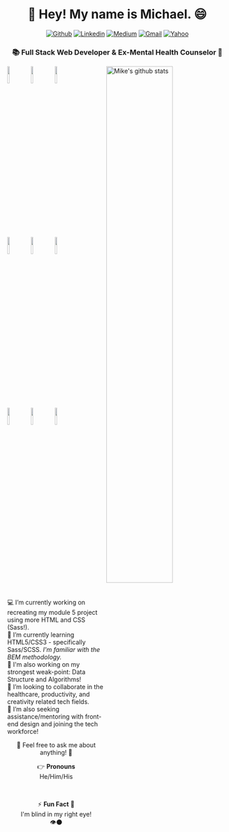 <h1 align="center"> 👋 Hey! My name is Michael. 😄 </h1>

<div align="center">

[![Github](https://img.shields.io/badge/-Github-000?style=flat&logo=Github&logoColor=white)](https://github.com/jiangmichael1)
[![Linkedin](https://img.shields.io/badge/-LinkedIn-blue?style=flat&logo=Linkedin&logoColor=white)](https://www.linkedin.com/in/jiangmichael1/)
[![Medium](https://img.shields.io/badge/-Medium-12100e?style=flat&logo=Medium&logoColor=white)](https://medium.com/@jiams)
[![Gmail](https://img.shields.io/badge/-Gmail-c14438?style=flat&logo=Gmail&logoColor=white)](mailto:jiangmichael1@gmail.com)
[![Yahoo](https://img.shields.io/badge/-Yahoo-6001d2?style=flat&logo=Yahoo&logoColor=white)](mailto:jiangm1@yahoo.com)

</div>

<h3 align="center">📚 Full Stack Web Developer & Ex-Mental Health Counselor 🍵 </h3>

<p>
  <a href="https://github.com/jiangmichael1">
    <img width="55%" align="right" alt="Mike's github stats" src="https://github-readme-stats.vercel.app/api?username=jiangmichael1&count_private=true&theme=buefy&show_icons=true&hide_border=true" />
  </a>
  
  <code><a href="https://www.ruby-lang.org/en/"><img width="10%" src="https://www.vectorlogo.zone/logos/ruby-lang/ruby-lang-ar21.svg"></a></code>
  <code><a href="https://www.javascript.com/"><img width="10%" src="https://www.vectorlogo.zone/logos/javascript/javascript-ar21.svg"></a></code>
  <code><a href="https://reactjs.org/"><img width="10%" src="https://www.vectorlogo.zone/logos/reactjs/reactjs-ar21.svg"></a></code>
  <br />
  <code><a href="https://www.python.org/"><img width="10%" src="https://www.vectorlogo.zone/logos/python/python-ar21.svg"></a></code>
  <code><a href="https://sass-lang.com/"><img width="10%" src="https://www.vectorlogo.zone/logos/sass-lang/sass-lang-ar21.svg"></a></code>
  <code><a href="https://developer.mozilla.org/en-US/docs/Web/Guide/HTML/HTML5"><img width="10%" src="https://www.vectorlogo.zone/logos/w3_html5/w3_html5-ar21.svg"></a></code>
  <br />
  <code><a href="https://www.postgresql.org/"><img width="10%" src="https://www.vectorlogo.zone/logos/postgresql/postgresql-ar21.svg"></a></code>
  <code><a href="https://github.com/"><img width="10%" src="https://www.vectorlogo.zone/logos/github/github-ar21.svg"></a></code>
  <code><a href="https://visualstudio.microsoft.com/"><img width="10%" src="https://www.vectorlogo.zone/logos/visualstudio_code/visualstudio_code-ar21.svg"></a></code>
</p>
<br />

💻 I’m currently working on recreating my module 5 project using more HTML and CSS (Sass!).</br>
🌱 I’m currently learning HTML5/CSS3 - specifically Sass/SCSS. <i>I'm familiar with the BEM methodology.</i> </br>
🧮 I'm also working on my strongest weak-point: Data Structure and Algorithms!  
👯 I’m looking to collaborate in the healthcare, productivity, and creativity related tech fields. </br>
🤔 I’m also seeking assistance/mentoring with front-end design and joining the tech workforce!</br>

<p align="center"> 💬 Feel free to ask me about anything! 🙋 <p>

<p align="center">👉 <b>Pronouns</b><br/> He/Him/His</p>
<br />
<p align="center"> ⚡ <b>Fun Fact</b> 🌟 <br/>I'm blind in my right eye! <br/>👁️⚫</p>

<!--**jiangmichael1/jiangmichael1** is a ✨ _special_ ✨ repository because its `README.md` (this file) appears on your GitHub profile.-->
